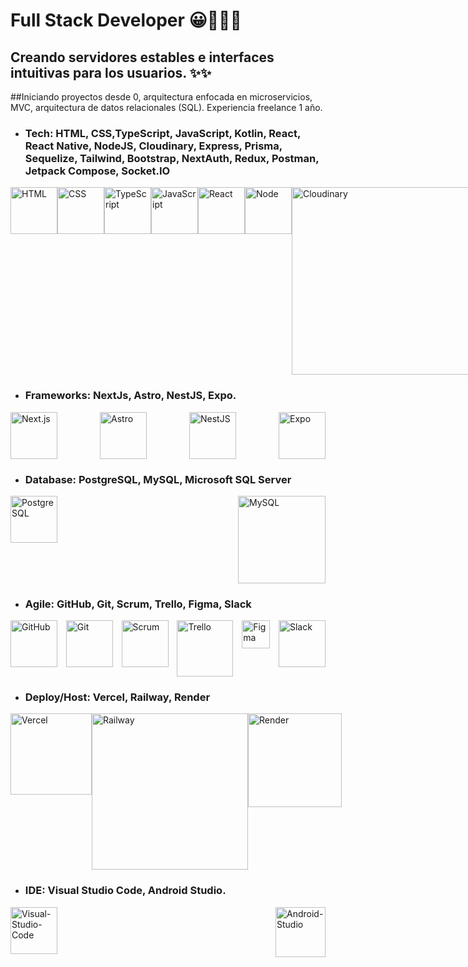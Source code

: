 
<!--
**WilsonCollantesAponte/WilsonCollantesAponte** is a ✨ _special_ ✨ repository because its `README.md` (this file) appears on your GitHub profile.

Here are some ideas to get you started:
-->
# Full Stack Developer 😀🍎👋🖖
## Creando servidores estables e interfaces intuitivas para los usuarios. ✨✨
##Iniciando proyectos desde 0, arquitectura enfocada en microservicios, MVC, arquitectura de datos relacionales (SQL). 
Experiencia freelance 1 año.

- ### Tech: HTML, CSS,TypeScript, JavaScript, Kotlin, React, React Native, NodeJS, Cloudinary, Express, Prisma, Sequelize, Tailwind, Bootstrap, NextAuth, Redux, Postman, Jetpack Compose, Socket.IO
<div style="display: flex; justify-content: space-between;">
<img src="https://www.w3.org/html/logo/downloads/HTML5_Badge_512.png" alt="HTML" width="75">
<img src="https://upload.wikimedia.org/wikipedia/commons/thumb/6/62/CSS3_logo.svg/2048px-CSS3_logo.svg.png" alt="CSS" width="75">
<img src="https://upload.wikimedia.org/wikipedia/commons/thumb/4/4c/Typescript_logo_2020.svg/1200px-Typescript_logo_2020.svg.png" alt="TypeScript" width="75">
<img src="https://upload.wikimedia.org/wikipedia/commons/thumb/9/99/Unofficial_JavaScript_logo_2.svg/512px-Unofficial_JavaScript_logo_2.svg.png?20141107110902" alt="JavaScript" width="75">
<img src="https://upload.wikimedia.org/wikipedia/commons/thumb/a/a7/React-icon.svg/1150px-React-icon.svg.png" alt="React" width="75">
<img src="https://static-00.iconduck.com/assets.00/node-js-icon-227x256-913nazt0.png" alt="Node" width="75">
<img src="https://upload.wikimedia.org/wikipedia/commons/thumb/b/b2/Cloudinary_logo.svg/2560px-Cloudinary_logo.svg.png" alt="Cloudinary" width="300">
<img src="https://encrypted-tbn0.gstatic.com/images?q=tbn:ANd9GcQ18v7qjb95jfqfBueH0PMFkla_3cPQQORDPL_pkACa7Z1IpqKY-8fkvEv75YiV5cwwRXE&usqp=CAU" alt="ExpressJS" width="75">
<img src="https://upload.wikimedia.org/wikipedia/commons/thumb/d/d5/Tailwind_CSS_Logo.svg/320px-Tailwind_CSS_Logo.svg.png" alt="Tailwindcss" width="95">
<img src="https://upload.wikimedia.org/wikipedia/commons/thumb/b/b2/Bootstrap_logo.svg/1280px-Bootstrap_logo.svg.png" alt="Bootstrap" width="95">
<img src="https://next-auth.js.org/img/logo/logo-sm.png" alt="NextAuth.js" width="75">
<img src="https://cdn.worldvectorlogo.com/logos/redux.svg" alt="Redux" width="75">
  
<img src="https://th.bing.com/th/id/R.e8c4671b1cca100eed3c9cfed1f28b05?rik=eV1Zl5ARwz4uAA&riu=http%3a%2f%2fwww.enperezzeledon.com%2fwp-content%2fuploads%2f2019%2f10%2f1200px-Kotlin-logo.svg_.png&ehk=mm97WoNAxSngu3tQxnTNp%2fTezvyNOkHVWTt3HVxbGsI%3d&risl=&pid=ImgRaw&r=0" alt="Kotlin" width="75">
<img src="https://3.bp.blogspot.com/-VVp3WvJvl84/X0Vu6EjYqDI/AAAAAAAAPjU/ZOMKiUlgfg8ok8DY8Hc-ocOvGdB0z86AgCLcBGAsYHQ/s1600/jetpack%2Bcompose%2Bicon_RGB.png" alt="Jetpack compose" width="95">

<img src="https://miro.medium.com/v2/resize:fit:1024/0*VLLYS8MznQJXq-1_.jpg" alt="Prisma" width="100">
<img src="https://seeklogo.com/images/S/sequelize-logo-9A5075DB9F-seeklogo.com.png" alt="Sequelize" width="75">

<img src="https://www.svgrepo.com/show/354202/postman-icon.svg" alt="Postman" width="75">
<img src="https://upload.wikimedia.org/wikipedia/commons/thumb/9/96/Socket-io.svg/1200px-Socket-io.svg.png" alt="Socket.IO" width="80">
</div>
<!--  -->

- ### Frameworks: NextJs, Astro, NestJS, Expo.
<div style="display: flex; justify-content: space-between;">
<img src="https://www.wpgraphql.com/_next/image?url=%2Flogos%2Flogo-nextjs.png&w=384&q=75" alt="Next.js" width="75">
<img src="https://d4.alternativeto.net/j2Qe4O0p2F7OmLkdOlu6o3xcNg1_OGI3lOYJ6CXXzFs/rs:fill:280:280:0/g:ce:0:0/YWJzOi8vZGlzdC9pY29ucy9hc3Ryby13ZWItZnJhbWV3b3JrXzIwOTAyOC5wbmc.png" alt="Astro" width="75">
<img src="https://upload.wikimedia.org/wikipedia/commons/a/a8/NestJS.svg" alt="NestJS" width="75">
<img src="https://www.svgrepo.com/show/341805/expo.svg" fill="white" alt="Expo" width="75">
</div>

* ###	Database: PostgreSQL, MySQL, Microsoft SQL Server
<div style="display: flex; justify-content: space-between;">
<img src="https://upload.wikimedia.org/wikipedia/commons/thumb/2/29/Postgresql_elephant.svg/1200px-Postgresql_elephant.svg.png" alt="PostgreSQL" width="75">
<img src="https://hoplasoftware.com/wp-content/uploads/2021/07/1024px-MySQL.ff87215b43fd7292af172e2a5d9b844217262571.png" alt="MySQL" width="140">
</div>

* ###	Agile: GitHub, Git, Scrum, Trello, Figma, Slack
<div style="display: flex; justify-content: space-between;">
<img src="https://pngimg.com/uploads/github/github_PNG67.png" alt="GitHub" width="75">
<img src="https://devantler.gallerycdn.vsassets.io/extensions/devantler/git-extension-pack-new/1.0.2/1661979762699/Microsoft.VisualStudio.Services.Icons.Default" alt="Git" width="75">
<img src="https://cdn-icons-png.flaticon.com/512/5108/5108574.png" alt="Scrum" width="75">
<img src="https://cdn.icon-icons.com/icons2/3041/PNG/512/trello_logo_icon_189227.png" alt="Trello" width="90">
<img src="https://upload.wikimedia.org/wikipedia/commons/thumb/3/33/Figma-logo.svg/1667px-Figma-logo.svg.png" alt="Figma" width="45">
<img src="https://upload.wikimedia.org/wikipedia/commons/thumb/d/d5/Slack_icon_2019.svg/2048px-Slack_icon_2019.svg.png" alt="Slack" width="75">
</div>

* ###	Deploy/Host: Vercel, Railway, Render
<div style="display: flex; justify-content: space-between;">
<img src="https://nextjs.org/_next/image?url=https:%2F%2Fwww.datocms-assets.com%2F35255%2F1665957463-sponsor-logo-vercel.png&w=750&q=75" alt="Vercel" width="130">
<img src="https://railway.app/brand/logotype-light.png" alt="Railway" width="250">
<img src="https://intellyx.com/wp-content/uploads/2019/08/Render-cloud-intellyx-BC-logo.png" alt="Render" width="150">
</div>

* ###	IDE: Visual Studio Code, Android Studio.
<div style="display: flex; justify-content: space-between;">
<img src="https://upload.wikimedia.org/wikipedia/commons/thumb/9/9a/Visual_Studio_Code_1.35_icon.svg/2048px-Visual_Studio_Code_1.35_icon.svg.png" alt="Visual-Studio-Code" width="75">
<img src="https://upload.wikimedia.org/wikipedia/commons/thumb/c/c1/Android_Studio_icon_%282023%29.svg/2048px-Android_Studio_icon_%282023%29.svg.png" alt="Android-Studio" width="80">

